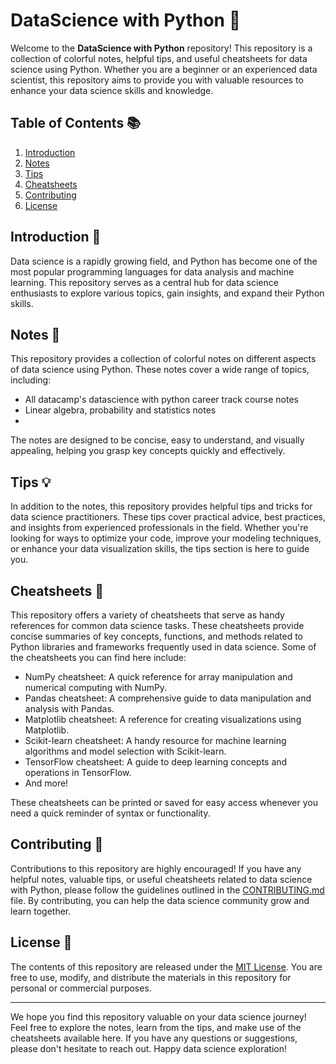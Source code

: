 # DataScience with Python 🌈

Welcome to the **DataScience with Python** repository! This repository is a collection of colorful notes, helpful tips, and useful cheatsheets for data science using Python. Whether you are a beginner or an experienced data scientist, this repository aims to provide you with valuable resources to enhance your data science skills and knowledge.

## Table of Contents 📚

1. [Introduction](#introduction-)
2. [Notes](#notes-)
3. [Tips](#tips-)
4. [Cheatsheets](#cheatsheets-)
5. [Contributing](#contributing-)
6. [License](#license-)

## Introduction 📝

Data science is a rapidly growing field, and Python has become one of the most popular programming languages for data analysis and machine learning. This repository serves as a central hub for data science enthusiasts to explore various topics, gain insights, and expand their Python skills.

## Notes 📓

This repository provides a collection of colorful notes on different aspects of data science using Python. These notes cover a wide range of topics, including:

- All datacamp's datascience with python career track course notes
- Linear algebra, probability and statistics notes
- 

The notes are designed to be concise, easy to understand, and visually appealing, helping you grasp key concepts quickly and effectively.

## Tips 💡

In addition to the notes, this repository provides helpful tips and tricks for data science practitioners. These tips cover practical advice, best practices, and insights from experienced professionals in the field. Whether you're looking for ways to optimize your code, improve your modeling techniques, or enhance your data visualization skills, the tips section is here to guide you.

## Cheatsheets 📄

This repository offers a variety of cheatsheets that serve as handy references for common data science tasks. These cheatsheets provide concise summaries of key concepts, functions, and methods related to Python libraries and frameworks frequently used in data science. Some of the cheatsheets you can find here include:

- NumPy cheatsheet: A quick reference for array manipulation and numerical computing with NumPy.
- Pandas cheatsheet: A comprehensive guide to data manipulation and analysis with Pandas.
- Matplotlib cheatsheet: A reference for creating visualizations using Matplotlib.
- Scikit-learn cheatsheet: A handy resource for machine learning algorithms and model selection with Scikit-learn.
- TensorFlow cheatsheet: A guide to deep learning concepts and operations in TensorFlow.
- And more!

These cheatsheets can be printed or saved for easy access whenever you need a quick reminder of syntax or functionality.

## Contributing 🤝

Contributions to this repository are highly encouraged! If you have any helpful notes, valuable tips, or useful cheatsheets related to data science with Python, please follow the guidelines outlined in the [CONTRIBUTING.md](CONTRIBUTING.md) file. By contributing, you can help the data science community grow and learn together.

## License 📃

The contents of this repository are released under the [MIT License](LICENSE). You are free to use, modify, and distribute the materials in this repository for personal or commercial purposes.

---

We hope you find this repository valuable on your data science journey! Feel free to explore the notes, learn from the tips, and make use of the cheatsheets available here. If you have any questions or suggestions, please don't hesitate to reach out. Happy data science exploration!
